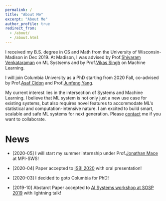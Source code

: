 ```yaml
---
permalink: /
title: "About Me"
excerpt: "About Me"
author_profile: true
redirect_from: 
  - /about/
  - /about.html
---
```


I received my B.S. degree in CS and Math from the University of Wisconsin-Madison in Dec 2019. At Madison, I was advised by Prof.[Shivaram Venkataraman](https://shivaram.org/) on ML Systsems and by Prof.[Vikas Singh](https://www.biostat.wisc.edu/~vsingh/) on Machine Learning.

I will join Columbia University as a PhD starting from 2020 Fall, co-advised by Prof.[Asaf Cidon](https://www.asafcidon.com/) and Prof.[Junfeng Yang](http://www.cs.columbia.edu/~junfeng/).

My current interest lies in the intersection of Systems and Machine Learning. I believe that ML system is not only just a new use case for existing systems, but also requires novel features to accommodate ML’s statistical and computation-intensive nature. I am excited to build smart, scalable and safe ML systems for next generation. Please [contact](mailto:wei<dot>h<at>columbia<dot>edu) me if you want to collaborate.

News
======
* \[2020-05\]  I will start my summer internship under Prof.[Jonathan Mace](https://people.mpi-sws.org/~jcmace/) at MPI-SWS!

* \[2020-04\]  Paper accepted to [ISBI 2020](http://2020.biomedicalimaging.org/) with oral presentation!

* \[2020-03\]  I decided to goto Columbia for PhD!

* \[2019-10\]  Abstarct Paper accepted to [AI Systems workshop at SOSP 2019](http://learningsys.org/sosp19/) with lightning talk!